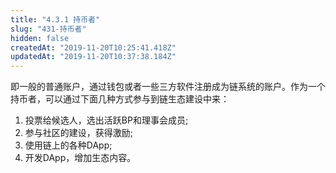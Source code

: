 ```yaml
---
title: "4.3.1 持币者"
slug: "431-持币者"
hidden: false
createdAt: "2019-11-20T10:25:41.418Z"
updatedAt: "2019-11-20T10:37:38.184Z"
---
```

即一般的普通账户，通过钱包或者一些三方软件注册成为链系统的账户。作为一个持币者，可以通过下面几种方式参与到链生态建设中来：

1. 投票给候选人，选出活跃BP和理事会成员;
2. 参与社区的建设，获得激励;
3. 使用链上的各种DApp;
4. 开发DApp，增加生态内容。